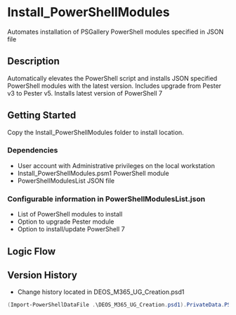 # Install_PowerShellModules

Automates installation of PSGallery PowerShell modules specified in JSON file

## Description

Automatically elevates the PowerShell script and installs JSON specified PowerShell modules with the latest version.
Includes upgrade from Pester v3 to Pester v5.
Installs latest version of PowerShell 7

## Getting Started

Copy the Install_PowerShellModules folder to install location.

### Dependencies

- User account with Administrative privileges on the local workstation
- Install_PowerShellModules.psm1 PowerShell module
- PowerShellModulesList JSON file

### Configurable information in PowerShellModulesList.json

- List of PowerShell modules to install
- Option to upgrade Pester module
- Option to install/update PowerShell 7

## Logic Flow


## Version History

- Change history located in DEOS_M365_UG_Creation.psd1

```PowerShell
(Import-PowerShellDataFile .\DEOS_M365_UG_Creation.psd1).PrivateData.PSData.ReleaseNotes
```
  
